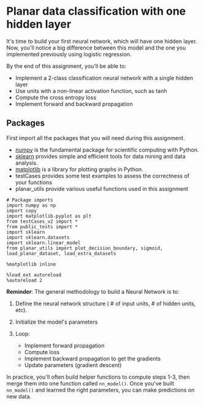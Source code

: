 # Planar data classification with one hidden layer

It's time to build your first neural network, which will have one hidden layer. Now, you'll notice a big difference between this model and the one you implemented previously using logistic regression.

By the end of this assignment, you'll be able to:

- Implement a 2-class classification neural network with a single hidden layer
- Use units with a non-linear activation function, such as tanh
- Compute the cross entropy loss
- Implement forward and backward propagation

## Packages

First import all the packages that you will need during this assignment.

- [numpy](https://www.numpy.org/) is the fundamental package for scientific computing with Python.
- [sklearn](http://scikit-learn.org/stable/) provides simple and efficient tools for data mining and data analysis. 
- [matplotlib](http://matplotlib.org) is a library for plotting graphs in Python.
- testCases provides some test examples to assess the correctness of your functions
- planar_utils provide various useful functions used in this assignment

```
# Package imports
import numpy as np
import copy
import matplotlib.pyplot as plt
from testCases_v2 import *
from public_tests import *
import sklearn
import sklearn.datasets
import sklearn.linear_model
from planar_utils import plot_decision_boundary, sigmoid, load_planar_dataset, load_extra_datasets

%matplotlib inline

%load_ext autoreload
%autoreload 2
```

**Reminder**: The general methodology to build a Neural Network is to:
    
1. Define the neural network structure ( # of input units,  # of hidden units, etc). 
    
2. Initialize the model's parameters
    
3. Loop:

   - Implement forward propagation
   - Compute loss
   - Implement backward propagation to get the gradients
   - Update parameters (gradient descent)

In practice, you'll often build helper functions to compute steps 1-3, then merge them into one function called `nn_model()`. 
Once you've built `nn_model()` and learned the right parameters, you can make predictions on new data.

